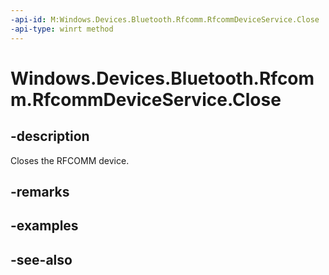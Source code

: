 ----api-id: M:Windows.Devices.Bluetooth.Rfcomm.RfcommDeviceService.Close
-api-type: winrt method
---<!-- Method syntaxpublic void Close()--># Windows.Devices.Bluetooth.Rfcomm.RfcommDeviceService.Close## -descriptionCloses the RFCOMM device.## -remarks## -examples## -see-also